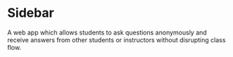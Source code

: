 # Sidebar
A web app which allows students to ask questions anonymously and receive answers from other students or instructors without disrupting class flow.
